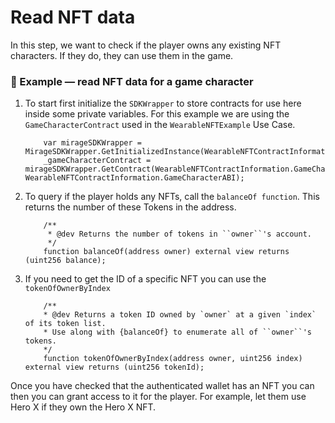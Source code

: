 # Read NFT data

In this step, we want to check if the player owns any existing NFT characters. If they do, they can use them in the game. 

### 👀 Example — read NFT data for a game character

1. To start first initialize the `SDKWrapper` to store contracts for use here inside some private variables. For this example we are using the ```GameCharacterContract``` used in the ```WearableNFTExample``` Use Case.

    ```
        var mirageSDKWrapper = MirageSDKWrapper.GetInitializedInstance(WearableNFTContractInformation.ProviderURL);
        _gameCharacterContract = mirageSDKWrapper.GetContract(WearableNFTContractInformation.GameCharacterContractAddress, WearableNFTContractInformation.GameCharacterABI);
    ```

2. To query if the player holds any NFTs, call the ```balanceOf function```. This returns the number of these Tokens in the address.

    ```
        /**
         * @dev Returns the number of tokens in ``owner``'s account.
         */
        function balanceOf(address owner) external view returns (uint256 balance);

    ```

3. If you need to get the ID of a specific NFT you can use the ```tokenOfOwnerByIndex```

    ```solidity
        /**
        * @dev Returns a token ID owned by `owner` at a given `index` of its token list.
        * Use along with {balanceOf} to enumerate all of ``owner``'s tokens.
        */
        function tokenOfOwnerByIndex(address owner, uint256 index) external view returns (uint256 tokenId);

    ```

Once you have checked that the authenticated wallet has an NFT you can then you can grant access to it for the player. For example, let them use Hero X if they own the Hero X NFT.
